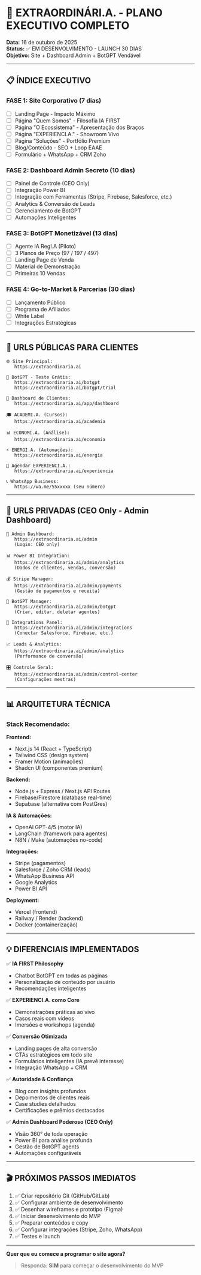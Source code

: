 # 🚀 EXTRAORDINÁRI.A. - PLANO EXECUTIVO COMPLETO

**Data:** 16 de outubro de 2025  
**Status:** ✅ EM DESENVOLVIMENTO - LAUNCH 30 DIAS  
**Objetivo:** Site + Dashboard Admin + BotGPT Vendável  

---

## 📋 ÍNDICE EXECUTIVO

### FASE 1: Site Corporativo (7 dias)
- [ ] Landing Page - Impacto Máximo
- [ ] Página "Quem Somos" - Filosofia IA FIRST
- [ ] Página "O Ecossistema" - Apresentação dos Braços
- [ ] Página "EXPERIENCI.A." - Showroom Vivo
- [ ] Página "Soluções" - Portfólio Premium
- [ ] Blog/Conteúdo - SEO + Loop EAAE
- [ ] Formulário + WhatsApp + CRM Zoho

### FASE 2: Dashboard Admin Secreto (10 dias)
- [ ] Painel de Controle (CEO Only)
- [ ] Integração Power BI
- [ ] Integração com Ferramentas (Stripe, Firebase, Salesforce, etc.)
- [ ] Analytics & Conversão de Leads
- [ ] Gerenciamento de BotGPT
- [ ] Automações Inteligentes

### FASE 3: BotGPT Monetizável (13 dias)
- [ ] Agente IA RegI.A (Piloto)
- [ ] 3 Planos de Preço (97 / 197 / 497)
- [ ] Landing Page de Venda
- [ ] Material de Demonstração
- [ ] Primeiras 10 Vendas

### FASE 4: Go-to-Market & Parcerias (30 dias)
- [ ] Lançamento Público
- [ ] Programa de Afiliados
- [ ] White Label
- [ ] Integrações Estratégicas

---

## 🎯 URLS PÚBLICAS PARA CLIENTES

```
🌐 Site Principal:
   https://extraordinaria.ai

🤖 BotGPT - Teste Grátis:
   https://extraordinaria.ai/botgpt
   https://extraordinaria.ai/botgpt/trial

💼 Dashboard de Clientes:
   https://extraordinaria.ai/app/dashboard

🎓 ACADEMI.A. (Cursos):
   https://extraordinaria.ai/academia

📊 ECONOMI.A. (Análise):
   https://extraordinaria.ai/economia

⚡ ENERGI.A. (Automações):
   https://extraordinaria.ai/energia

🎯 Agendar EXPERIENCI.A.:
   https://extraordinaria.ai/experiencia

📞 WhatsApp Business:
   https://wa.me/55xxxxx (seu número)
```

---

## 🔐 URLS PRIVADAS (CEO Only - Admin Dashboard)

```
🔑 Admin Dashboard:
   https://extraordinaria.ai/admin
   (Login: CEO only)

📊 Power BI Integration:
   https://extraordinaria.ai/admin/analytics
   (Dados de clientes, vendas, conversão)

💰 Stripe Manager:
   https://extraordinaria.ai/admin/payments
   (Gestão de pagamentos e receita)

🤖 BotGPT Manager:
   https://extraordinaria.ai/admin/botgpt
   (Criar, editar, deletar agentes)

🔧 Integrations Panel:
   https://extraordinaria.ai/admin/integrations
   (Conectar Salesforce, Firebase, etc.)

📈 Leads & Analytics:
   https://extraordinaria.ai/admin/analytics
   (Performance de conversão)

🎛️ Controle Geral:
   https://extraordinaria.ai/admin/control-center
   (Configurações mestras)
```

---

## 📊 ARQUITETURA TÉCNICA

### Stack Recomendado:

**Frontend:**
- Next.js 14 (React + TypeScript)
- Tailwind CSS (design system)
- Framer Motion (animações)
- Shadcn UI (componentes premium)

**Backend:**
- Node.js + Express / Next.js API Routes
- Firebase/Firestore (database real-time)
- Supabase (alternativa com PostGres)

**IA & Automações:**
- OpenAI GPT-4/5 (motor IA)
- LangChain (framework para agentes)
- N8N / Make (automações no-code)

**Integrações:**
- Stripe (pagamentos)
- Salesforce / Zoho CRM (leads)
- WhatsApp Business API
- Google Analytics
- Power BI API

**Deployment:**
- Vercel (frontend)
- Railway / Render (backend)
- Docker (containerização)

---

## 💡 DIFERENCIAIS IMPLEMENTADOS

✅ **IA FIRST Philosophy**
- Chatbot BotGPT em todas as páginas
- Personalização de conteúdo por usuário
- Recomendações inteligentes

✅ **EXPERIENCI.A. como Core**
- Demonstrações práticas ao vivo
- Casos reais com vídeos
- Imersões e workshops (agenda)

✅ **Conversão Otimizada**
- Landing pages de alta conversão
- CTAs estratégicos em todo site
- Formulários inteligentes (IA prevê interesse)
- Integração WhatsApp + CRM

✅ **Autoridade & Confiança**
- Blog com insights profundos
- Depoimentos de clientes reais
- Case studies detalhados
- Certificações e prêmios destacados

✅ **Admin Dashboard Poderoso (CEO Only)**
- Visão 360° de toda operação
- Power BI para análise profunda
- Gestão de BotGPT agents
- Automações configuráveis

---

## 🎬 PRÓXIMOS PASSOS IMEDIATOS

1. ✅ Criar repositório Git (GitHub/GitLab)
2. ✅ Configurar ambiente de desenvolvimento
3. ✅ Desenhar wireframes e prototipo (Figma)
4. ✅ Iniciar desenvolvimento do MVP
5. ✅ Preparar conteúdos e copy
6. ✅ Configurar integrações (Stripe, Zoho, WhatsApp)
7. ✅ Testes e launch

---

**Quer que eu comece a programar o site agora?**

> Responda: **SIM** para começar o desenvolvimento do MVP
